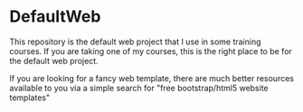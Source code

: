 # DefaultWeb
This repository is the default web project that I use in some training courses. 
If you are taking one of my courses, this is the right place to be for the default web project. 

If you are looking for a fancy web template, there are much better resources available to you via a simple search for "free bootstrap/html5 website templates"
